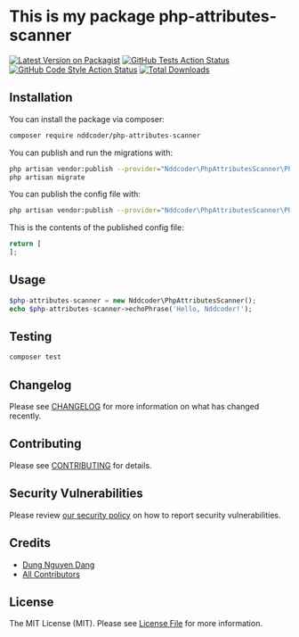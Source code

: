 # This is my package php-attributes-scanner

[![Latest Version on Packagist](https://img.shields.io/packagist/v/nddcoder/php-attributes-scanner.svg?style=flat-square)](https://packagist.org/packages/nddcoder/php-attributes-scanner)
[![GitHub Tests Action Status](https://img.shields.io/github/workflow/status/dangdungcntt/php-attributes-scanner/run-tests?label=tests)](https://github.com/dangdungcntt/php-attributes-scanner/actions?query=workflow%3Arun-tests+branch%3Amain)
[![GitHub Code Style Action Status](https://img.shields.io/github/workflow/status/dangdungcntt/php-attributes-scanner/Check%20&%20fix%20styling?label=code%20style)](https://github.com/dangdungcntt/php-attributes-scanner/actions?query=workflow%3A"Check+%26+fix+styling"+branch%3Amain)
[![Total Downloads](https://img.shields.io/packagist/dt/nddcoder/php-attributes-scanner.svg?style=flat-square)](https://packagist.org/packages/nddcoder/php-attributes-scanner)

## Installation

You can install the package via composer:

```bash
composer require nddcoder/php-attributes-scanner
```

You can publish and run the migrations with:

```bash
php artisan vendor:publish --provider="Nddcoder\PhpAttributesScanner\PhpAttributesScannerServiceProvider" --tag="php-attributes-scanner-migrations"
php artisan migrate
```

You can publish the config file with:
```bash
php artisan vendor:publish --provider="Nddcoder\PhpAttributesScanner\PhpAttributesScannerServiceProvider" --tag="php-attributes-scanner-config"
```

This is the contents of the published config file:

```php
return [
];
```

## Usage

```php
$php-attributes-scanner = new Nddcoder\PhpAttributesScanner();
echo $php-attributes-scanner->echoPhrase('Hello, Nddcoder!');
```

## Testing

```bash
composer test
```

## Changelog

Please see [CHANGELOG](CHANGELOG.md) for more information on what has changed recently.

## Contributing

Please see [CONTRIBUTING](.github/CONTRIBUTING.md) for details.

## Security Vulnerabilities

Please review [our security policy](../../security/policy) on how to report security vulnerabilities.

## Credits

- [Dung Nguyen Dang](https://github.com/dangdungcntt)
- [All Contributors](../../contributors)

## License

The MIT License (MIT). Please see [License File](LICENSE.md) for more information.
